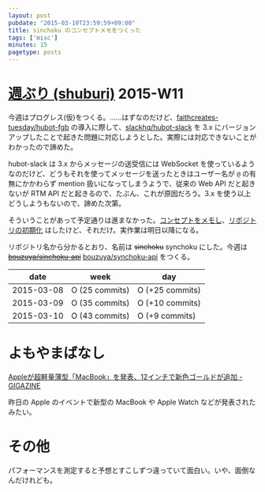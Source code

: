 ```yaml
---
layout: post
pubdate: "2015-03-10T23:59:59+09:00"
title: sinchoku のコンセプトメモをつくった
tags: ['misc']
minutes: 15
pagetype: posts
---
```

# [週ぶり (shuburi)][shuburi] 2015-W11

今週はプログレス(仮)をつくる。……はずなのだけど、[faithcreates-tuesday/hubot-fgb][] の導入に際して、[slackhq/hubot-slack][] を 3.x にバージョンアップしたことで起きた問題に対応しようとした。実際には対応できないことがわかったので諦めた。

hubot-slack は 3.x からメッセージの送受信には WebSocket を使っているようなのだけど、どうもそれを使ってメッセージを送ったときはユーザー名が `@` の有無にかかわらず mention 扱いになってしまうようで、従来の Web API だと起きないが RTM API だと起きるので、たぶん、これが原因だろう。3.x を使う以上どうしようもないので、諦めた次第。

そういうことがあって予定通りは進まなかった。[コンセプトをメモし](https://gist.github.com/bouzuya/48e44c43ae554e3039e0)、[リポジトリの初期化][bouzuya/sinchoku-api] はしたけど、それだけ。実作業は明日以降になる。

リポジトリ名から分かるとおり、名前は <del>sinchoku</del> synchoku にした。今週は <del>[bouzuya/sinchoku-api][]</del> [bouzuya/synchoku-api][] をつくる。

date       | week            | day
-----------|-----------------|-----------------
2015-03-08 | O (25 commits)  | O (+25 commits)
2015-03-09 | O (35 commits)  | O (+10 commits)
2015-03-10 | O (43 commits)  | O (+9 commits)

# よもやまばなし

[Appleが超軽量薄型「MacBook」を発表、12インチで新色ゴールドが追加 - GIGAZINE](http://gigazine.net/news/20150310-new-macbook/)

昨日の Apple のイベントで新型の MacBook や Apple Watch などが発表されたみたい。

# その他

パフォーマンスを測定すると予想とすこしずつ違っていて面白い。いや、面倒なんだけれども。

[shuburi]: http://shuburi.org
[bouzuya/sinchoku-api]: https://github.com/bouzuya/sinchoku-api
[faithcreates-tuesday/hubot-fgb]: https://github.com/faithcreates-tuesday/hubot-fgb
[slackhq/hubot-slack]: https://github.com/slackhq/hubot-slack
[bouzuya/synchoku-api]: https://github.com/bouzuya/synchoku-api

